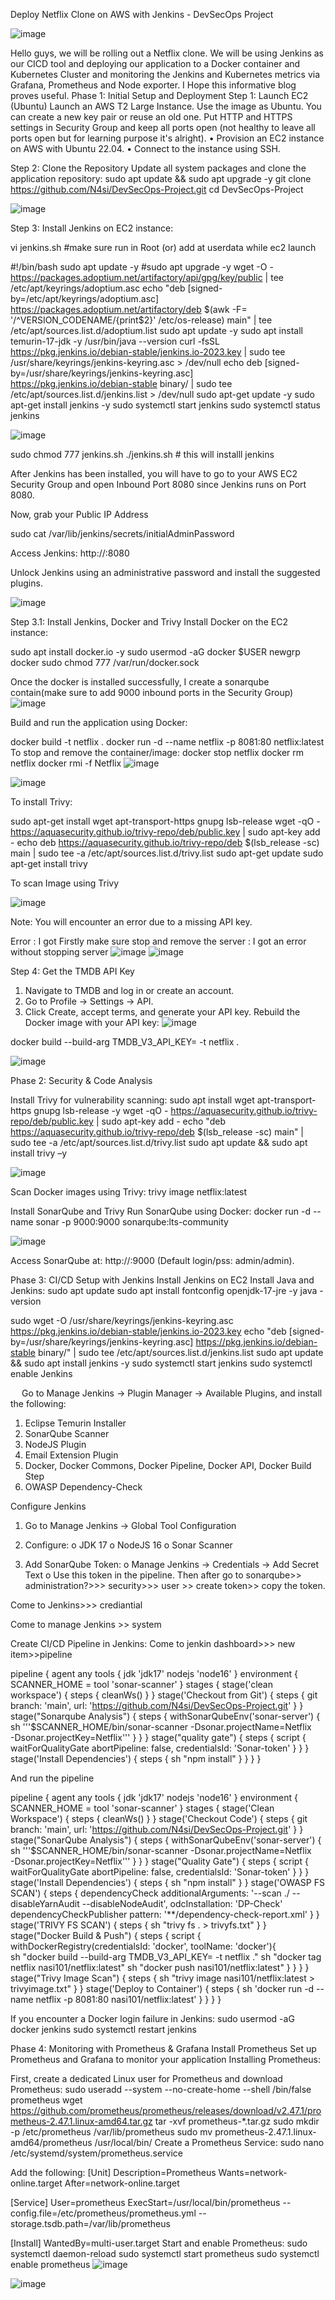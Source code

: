 Deploy Netflix Clone on AWS with Jenkins - DevSecOps Project

![image](https://github.com/user-attachments/assets/54d3aa7d-e9f3-4690-afd2-938abb841c7a)

Hello guys, we will be rolling out a Netflix clone. We will be using Jenkins as our CICD tool and deploying our application to a Docker container and Kubernetes Cluster and monitoring the Jenkins and Kubernetes metrics via Grafana, Prometheus and Node exporter. I Hope this informative blog proves useful.
Phase 1: Initial Setup and Deployment
Step 1: Launch EC2 (Ubuntu)
Launch an AWS T2 Large Instance. Use the image as Ubuntu. You can create a new key pair or reuse an old one. Put HTTP and HTTPS settings in Security Group and keep all ports open (not healthy to leave all ports open but for learning purpose it's alright).
•	Provision an EC2 instance on AWS with Ubuntu 22.04.
•	Connect to the instance using SSH.

Step 2: Clone the Repository
Update all system packages and clone the application repository:
sudo apt update && sudo apt upgrade -y
git clone https://github.com/N4si/DevSecOps-Project.git
cd DevSecOps-Project

 ![image](https://github.com/user-attachments/assets/ef7244a8-4b57-40a4-aad7-9bbb8666a1ab)



Step 3: Install Jenkins on EC2 instance: 

vi jenkins.sh #make sure run in Root (or) add at userdata while ec2 launch


#!/bin/bash
sudo apt update -y
#sudo apt upgrade -y
wget -O - https://packages.adoptium.net/artifactory/api/gpg/key/public | tee /etc/apt/keyrings/adoptium.asc
echo "deb [signed-by=/etc/apt/keyrings/adoptium.asc] https://packages.adoptium.net/artifactory/deb $(awk -F= '/^VERSION_CODENAME/{print$2}' /etc/os-release) main" | tee /etc/apt/sources.list.d/adoptium.list
sudo apt update -y
sudo apt install temurin-17-jdk -y
/usr/bin/java --version
curl -fsSL https://pkg.jenkins.io/debian-stable/jenkins.io-2023.key | sudo tee \
                  /usr/share/keyrings/jenkins-keyring.asc > /dev/null
echo deb [signed-by=/usr/share/keyrings/jenkins-keyring.asc] \
                  https://pkg.jenkins.io/debian-stable binary/ | sudo tee \
                              /etc/apt/sources.list.d/jenkins.list > /dev/null
sudo apt-get update -y
sudo apt-get install jenkins -y
sudo systemctl start jenkins
sudo systemctl status jenkins

![image](https://github.com/user-attachments/assets/7722f455-c6b1-4fab-8983-f941092b3166)



sudo chmod 777 jenkins.sh
./jenkins.sh    # this will installl jenkins



After Jenkins has been installed, you will have to go to your AWS EC2 Security Group and open Inbound Port 8080 since Jenkins runs on Port 8080.

Now, grab your Public IP Address

<EC2 Public IP Address:8080>
sudo cat /var/lib/jenkins/secrets/initialAdminPassword

 
Access Jenkins: http://<public-IP>:8080

Unlock Jenkins using an administrative password and install the suggested plugins.

 ![image](https://github.com/user-attachments/assets/5a5680c4-3e35-4596-8f37-189d4e281328)


Step 3.1: Install Jenkins, Docker and Trivy
Install Docker on the EC2 instance:

sudo apt install docker.io -y
sudo usermod -aG docker $USER
newgrp docker
sudo chmod 777 /var/run/docker.sock

Once the docker is installed successfully, I create a sonarqube contain(make sure to add 9000 inbound ports in the Security Group) 
![image](https://github.com/user-attachments/assets/b52679cb-a6ec-4409-9b42-188ec069e333)

 
Build and run the application using Docker:

docker build -t netflix .
docker run -d --name netflix -p 8081:80 netflix:latest
To stop and remove the container/image:
docker stop netflix
docker rm netflix
docker rmi -f Netflix
![image](https://github.com/user-attachments/assets/d473cb0a-5137-44dc-b88a-304fe2f67806)

 ![image](https://github.com/user-attachments/assets/6a71e79c-aed1-4c4e-be1d-dd8f3949fd71)

To install Trivy: 

sudo apt-get install wget apt-transport-https gnupg lsb-release
wget -qO - https://aquasecurity.github.io/trivy-repo/deb/public.key | sudo apt-key add -
echo deb https://aquasecurity.github.io/trivy-repo/deb $(lsb_release -sc) main | sudo tee -a /etc/apt/sources.list.d/trivy.list
sudo apt-get update
sudo apt-get install trivy 

To scan Image using Trivy


 ![image](https://github.com/user-attachments/assets/40335c66-02da-4caa-a97d-eddafb498b50)

Note: You will encounter an error due to a missing API key.

Error : I got 
Firstly make sure stop and remove the server : I got an error without stopping server
![image](https://github.com/user-attachments/assets/34425120-a310-47b6-bd49-884c172a2cd8)
![image](https://github.com/user-attachments/assets/418f93d3-3e58-4fd3-b4a4-af54c4fab5a8)



Step 4: Get the TMDB API Key
1.	Navigate to TMDB and log in or create an account.
2.	Go to Profile → Settings → API.
3.	Click Create, accept terms, and generate your API key.
Rebuild the Docker image with your API key:
 ![image](https://github.com/user-attachments/assets/280b06c5-4767-4726-a604-e04f8acb7a43)

docker build --build-arg TMDB_V3_API_KEY=<your-api-key> -t netflix .

 ![image](https://github.com/user-attachments/assets/5bf7de5f-710e-491f-b803-edf72599fb52)




Phase 2: Security & Code Analysis

Install Trivy for vulnerability scanning:
sudo apt install wget apt-transport-https gnupg lsb-release -y
wget -qO - https://aquasecurity.github.io/trivy-repo/deb/public.key | sudo apt-key add -
echo "deb https://aquasecurity.github.io/trivy-repo/deb $(lsb_release -sc) main" | sudo tee -a /etc/apt/sources.list.d/trivy.list
sudo apt update && sudo apt install trivy –y

 ![image](https://github.com/user-attachments/assets/0d878906-dcd1-49ec-afe1-2276635da5f8)


 

 


Scan Docker images using Trivy:
trivy image netflix:latest

 


 





Install SonarQube and Trivy
Run SonarQube using Docker:
docker run -d --name sonar -p 9000:9000 sonarqube:lts-community

 ![image](https://github.com/user-attachments/assets/f371e5cf-3c77-4ae4-820d-ad8b17691a63)

Access SonarQube at: http://<public-IP>:9000 (Default login/pss: admin/admin).

Phase 3: CI/CD Setup with Jenkins
Install Jenkins on EC2
Install Java and Jenkins:
sudo apt update
sudo apt install fontconfig openjdk-17-jre -y
java -version

sudo wget -O /usr/share/keyrings/jenkins-keyring.asc https://pkg.jenkins.io/debian-stable/jenkins.io-2023.key
echo "deb [signed-by=/usr/share/keyrings/jenkins-keyring.asc] https://pkg.jenkins.io/debian-stable binary/" | sudo tee /etc/apt/sources.list.d/jenkins.list
sudo apt update && sudo apt install jenkins -y
sudo systemctl start jenkins
sudo systemctl enable Jenkins



 
 
 
Go to Manage Jenkins → Plugin Manager → Available Plugins, and install the following:
1.	Eclipse Temurin Installer
2.	SonarQube Scanner
3.	NodeJS Plugin
4.	Email Extension Plugin
5.	Docker, Docker Commons, Docker Pipeline, Docker API, Docker Build Step
6.	OWASP Dependency-Check
 
 
Configure Jenkins
1.	Go to Manage Jenkins → Global Tool Configuration
2.	Configure:
o	JDK 17
o	NodeJS 16
o	Sonar Scanner
 

3.	Add SonarQube Token:
o	Manage Jenkins → Credentials → Add Secret Text
o	Use this token in the pipeline.
Then after go to sonarqube>> administration?>>> security>>> user >> create token>> copy the token. 

Come to Jenkins>>> crediantial 

 
Come to manage Jenkins >> system 
 


Create CI/CD Pipeline in Jenkins:
Come to jenkin dashboard>>> new item>>pipeline

pipeline {
    agent any
    tools {
        jdk 'jdk17'
        nodejs 'node16'
    }
    environment {
        SCANNER_HOME = tool 'sonar-scanner'
    }
    stages {
        stage('clean workspace') {
            steps {
                cleanWs()
            }
        }
        stage('Checkout from Git') {
            steps {
                git branch: 'main', url: 'https://github.com/N4si/DevSecOps-Project.git'
            }
        }
        stage("Sonarqube Analysis") {
            steps {
                withSonarQubeEnv('sonar-server') {
                    sh '''$SCANNER_HOME/bin/sonar-scanner -Dsonar.projectName=Netflix \
                    -Dsonar.projectKey=Netflix'''
                }
            }
        }
        stage("quality gate") {
            steps {
                script {
                    waitForQualityGate abortPipeline: false, credentialsId: 'Sonar-token'
                }
            }
        }
        stage('Install Dependencies') {
            steps {
                sh "npm install"
            }
        }
    }
}


And run the pipeline
 

 

pipeline {
    agent any
    tools {
        jdk 'jdk17'
        nodejs 'node16'
    }
    environment {
        SCANNER_HOME = tool 'sonar-scanner'
    }
    stages {
        stage('Clean Workspace') {
            steps {
                cleanWs()
            }
        }
        stage('Checkout Code') {
            steps {
                git branch: 'main', url: 'https://github.com/N4si/DevSecOps-Project.git'
            }
        }
        stage("SonarQube Analysis") {
            steps {
                withSonarQubeEnv('sonar-server') {
                    sh '''$SCANNER_HOME/bin/sonar-scanner -Dsonar.projectName=Netflix \
                    -Dsonar.projectKey=Netflix'''
                }
            }
        }
        stage("Quality Gate") {
            steps {
                script {
                    waitForQualityGate abortPipeline: false, credentialsId: 'Sonar-token'
                }
            }
        }
        stage('Install Dependencies') {
            steps {
                sh "npm install"
            }
        }
        stage('OWASP FS SCAN') {
            steps {
                dependencyCheck additionalArguments: '--scan ./ --disableYarnAudit --disableNodeAudit', odcInstallation: 'DP-Check'
                dependencyCheckPublisher pattern: '**/dependency-check-report.xml'
            }
        }
        stage('TRIVY FS SCAN') {
            steps {
                sh "trivy fs . > trivyfs.txt"
            }
        }
        stage("Docker Build & Push") {
            steps {
                script {
                   withDockerRegistry(credentialsId: 'docker', toolName: 'docker'){   
                       sh "docker build --build-arg TMDB_V3_API_KEY=<your-api-key> -t netflix ."
                       sh "docker tag netflix nasi101/netflix:latest"
                       sh "docker push nasi101/netflix:latest"
                    }
                }
            }
        }
        stage("Trivy Image Scan") {
            steps {
                sh "trivy image nasi101/netflix:latest > trivyimage.txt"
            }
        }
        stage('Deploy to Container') {
            steps {
                sh 'docker run -d --name netflix -p 8081:80 nasi101/netflix:latest'
            }
        }
    }
}



If you encounter a Docker login failure in Jenkins:
sudo usermod -aG docker jenkins
sudo systemctl restart jenkins
 



 
 

 


 

 

 
 

 

 

Phase 4: Monitoring with Prometheus & Grafana
Install Prometheus
Set up Prometheus and Grafana to monitor your application
Installing Prometheus:

First, create a dedicated Linux user for Prometheus and download Prometheus:
sudo useradd --system --no-create-home --shell /bin/false prometheus
wget https://github.com/prometheus/prometheus/releases/download/v2.47.1/prometheus-2.47.1.linux-amd64.tar.gz
tar -xvf prometheus-*.tar.gz
sudo mkdir -p /etc/prometheus /var/lib/prometheus
sudo mv prometheus-2.47.1.linux-amd64/prometheus /usr/local/bin/
Create a Prometheus Service:
sudo nano /etc/systemd/system/prometheus.service

Add the following:
[Unit]
Description=Prometheus
Wants=network-online.target
After=network-online.target

[Service]
User=prometheus
ExecStart=/usr/local/bin/prometheus --config.file=/etc/prometheus/prometheus.yml --storage.tsdb.path=/var/lib/prometheus

[Install]
WantedBy=multi-user.target
Start and enable Prometheus:
sudo systemctl daemon-reload
sudo systemctl start prometheus
sudo systemctl enable prometheus
![image](https://github.com/user-attachments/assets/36ea4e7d-ca23-45e6-96b7-9df5460d9d68)

 ![image](https://github.com/user-attachments/assets/703b0292-2199-4e9d-8382-fff632af0aea)
